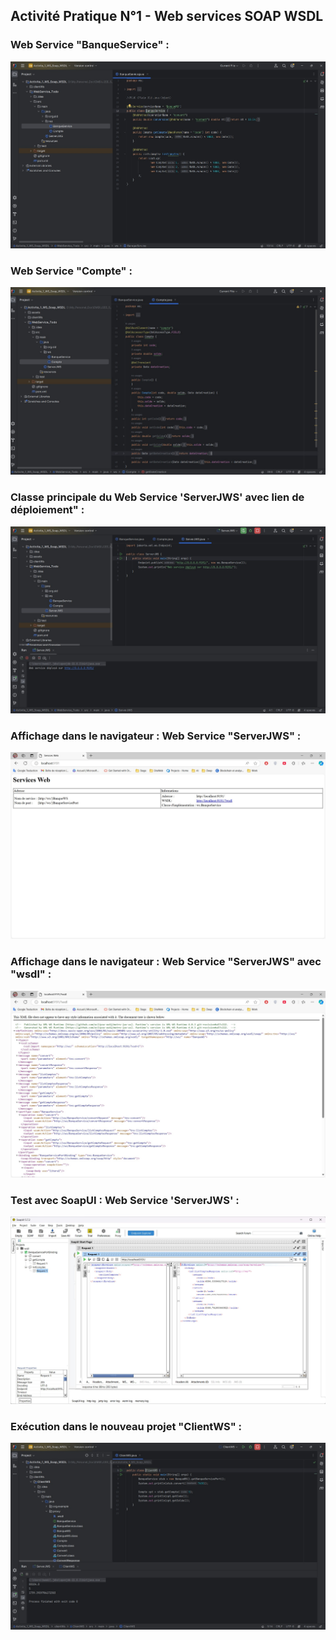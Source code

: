 <h2>Activité Pratique N°1 - Web services SOAP WSDL</h2>

<h3>Web Service "BanqueService" :</h3>
<img src="assets/banqueService.jpg" alt="banqueService" >
<h3>Web Service "Compte" :</h3>
<img src="assets/Compte.jpg" alt="Compte" >
<h3>Classe principale du Web Service 'ServerJWS' avec lien de déploiement" :</h3>
<img src="assets/ServerJWS.jpg" alt="ServerJWS" >
<h3>Affichage dans le navigateur : Web Service "ServerJWS" :</h3>
<img src="assets/ServerJWS_Execution.jpg" alt="ServerJWS" >
<h3>Affichage dans le navigateur : Web Service "ServerJWS" avec "wsdl" :</h3>
<img src="assets/ServerJWS_Execution_WSDL.jpg" alt="ServerJWS" >
<h3>Test avec SoapUI : Web Service 'ServerJWS' :</h3>
<img src="assets/ServerJWS_Execution_SousSoapUI.jpg" alt="ServerJWS" >


<h3>Exécution dans le nouveau projet "ClientWS" :</h3>
<img src="assets/ClientWS.jpg" alt="ClientWS" >